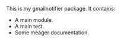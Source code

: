 This is my gmailnotifier package. It contains:
* A main module.
* A main test.
* Some meager documentation.

